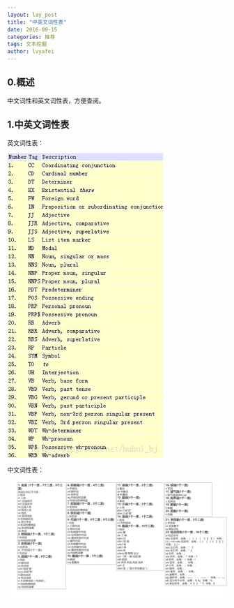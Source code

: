```yaml
---
layout: lay_post
title: "中英文词性表"
date: 2016-09-15
categories: 推荐
tags: 文本挖掘
author: lvyafei
---
```


## 0.概述

中文词性和英文词性表，方便查阅。

<!-- more -->

## 1.中英文词性表

英文词性表：

![英文词性](/images/推荐/英文单词词性表.jpg)

中文词性表：

![中文词性](/images/推荐/中文单词词性表.png)